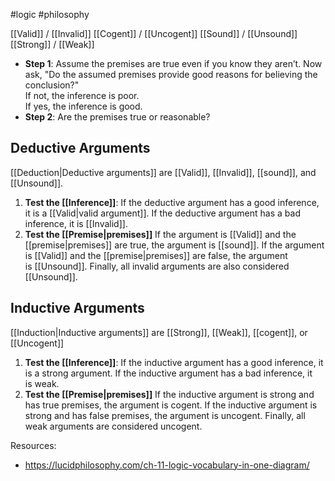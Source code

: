 #logic #philosophy 

[[Valid]] / [[Invalid]]
[[Cogent]] / [[Uncogent]]
[[Sound]] / [[Unsound]]
[[Strong]] / [[Weak]]


* **Step 1**:
  Assume the premises are true even if you know they aren’t. Now ask, "Do the assumed premises provide good reasons for believing the conclusion?"  
  If not, the inference is poor.  
  If yes, the inference is good.
* **Step 2**: 
  Are the premises true or reasonable?


## Deductive Arguments
[[Deduction|Deductive arguments]] are [[Valid]], [[Invalid]], [[sound]], and [[Unsound]].

1. **Test the [[Inference]]**:
   If the deductive argument has a good inference, it is a [[Valid|valid argument]]. If the deductive argument has a bad inference, it is [[Invalid]].
2. **Test the [[Premise|premises]]**
   If the argument is [[Valid]] and the [[premise|premises]] are true, the argument is [[sound]]. If the argument is [[Valid]] and the [[premise|premises]] are false, the argument is [[Unsound]].
   Finally, all invalid arguments are also considered [[Unsound]].

## Inductive Arguments
[[Induction|Inductive arguments]] are [[Strong]], [[Weak]], [[cogent]], or [[Uncogent]]

1. **Test the [[Inference]]**:
   If the inductive argument has a good inference, it is a strong argument. If the inductive argument has a bad inference, it is weak.
2. **Test the [[Premise|premises]]**
   If the inductive argument is strong and has true premises, the argument is cogent. If the inductive argument is strong and has false premises, the argument is uncogent. Finally, all weak arguments are considered uncogent.

Resources:
* https://lucidphilosophy.com/ch-11-logic-vocabulary-in-one-diagram/